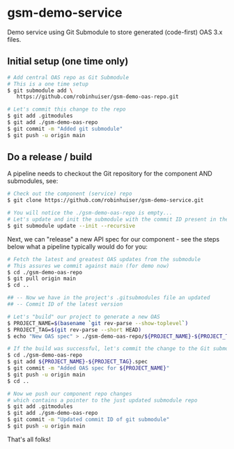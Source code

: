 # gsm-demo-service

Demo service using Git Submodule to store generated (code-first) OAS 3.x files.

## Initial setup (one time only)

~~~bash
# Add central OAS repo as Git Submodule
# This is a one time setup
$ git submodule add \
   https://github.com/robinhuiser/gsm-demo-oas-repo.git

# Let's commit this change to the repo
$ git add .gitmodules
$ git add ./gsm-demo-oas-repo
$ git commit -m "Added git submodule"
$ git push -u origin main
~~~

## Do a release / build

A pipeline needs to checkout the Git repository for the component AND submodules, see:

~~~bash
# Check out the component (service) repo
$ git clone https://github.com/robinhuiser/gsm-demo-service.git 

# You will notice the ./gsm-demo-oas-repo is empty...
# Let's update and init the submodule with the commit ID present in the .gitsubmodules file
$ git submodule update --init --recursive
~~~

Next, we can "release" a new API spec for our component - see the steps below what a pipeline typically would do for you:

~~~bash
# Fetch the latest and greatest OAS updates from the submodule
# This assures we commit against main (for demo now)
$ cd ./gsm-demo-oas-repo
$ git pull origin main
$ cd ..

## -- Now we have in the project's .gitsubmodules file an updated 
## -- Commit ID of the latest version

# Let's "build" our project to generate a new OAS
$ PROJECT_NAME=$(basename `git rev-parse --show-toplevel`)
$ PROJECT_TAG=$(git rev-parse --short HEAD)
$ echo "New OAS spec" > ./gsm-demo-oas-repo/${PROJECT_NAME}-${PROJECT_TAG}.spec

# If the build was successful, let's commit the change to the Git submodule
$ cd ./gsm-demo-oas-repo
$ git add ${PROJECT_NAME}-${PROJECT_TAG}.spec
$ git commit -m "Added OAS spec for ${PROJECT_NAME}"
$ git push -u origin main
$ cd ..

# Now we push our component repo changes 
# which contains a pointer to the just updated submodule repo
$ git add .gitmodules
$ git add ./gsm-demo-oas-repo
$ git commit -m "Updated commit ID of git submodule"
$ git push -u origin main
~~~

That's all folks!
